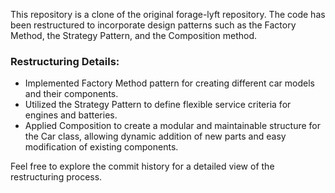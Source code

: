 This repository is a clone of the original forage-lyft repository. The code has been restructured to incorporate design patterns such as the Factory Method, the Strategy Pattern, and the Composition method.

### Restructuring Details:

- Implemented Factory Method pattern for creating different car models and their components.
- Utilized the Strategy Pattern to define flexible service criteria for engines and batteries.
- Applied Composition to create a modular and maintainable structure for the Car class, allowing dynamic addition of new parts and easy modification of existing components.

Feel free to explore the commit history for a detailed view of the restructuring process.
